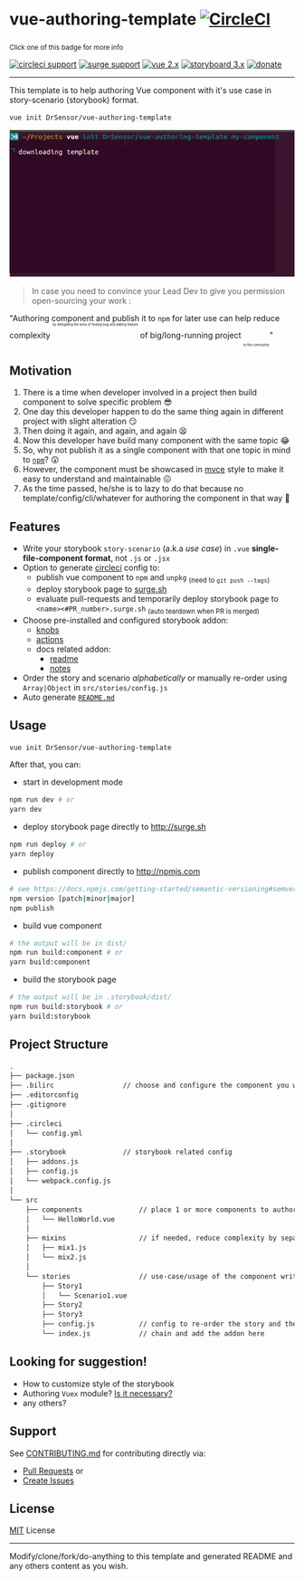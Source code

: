 # vue-authoring-template [![CircleCI](https://circleci.com/gh/DrSensor/vue-authoring-template.svg?style=svg)](https://circleci.com/gh/DrSensor/vue-authoring-template)

<sub>Click one of this badge for more info</sub>

[![circleci support](https://img.shields.io/badge/circleci-support-blue.svg?maxAge=2592000&style=flat-square)](https://circleci.com/docs/1.0/npm-continuous-deployment/)
[![surge support](https://img.shields.io/badge/deploy_to-surge-63c299.svg?maxAge=2592000&style=flat-square)](https://surge.sh/help/integrating-with-circleci)
[![vue 2.x](https://img.shields.io/badge/vue-2.x-4fc08d.svg?maxAge=2592000&style=flat-square)](https://vuejs.org/)
[![storyboard 3.x](https://img.shields.io/badge/storybook-3.x-E91E63.svg?maxAge=2592000&style=flat-square)](https://storybook.js.org/)
[![donate](https://img.shields.io/badge/donate-$-yellowgreen.svg?maxAge=2592000&style=flat-square)](https://github.com/DrSensor/vue-authoring-template/blob/master/DONATE.md)

---
This template is to help authoring Vue component with it's use case in story-scenario (storybook) format.

```bash
vue init DrSensor/vue-authoring-template
```

![](./screenplay.gif)

> In case you need to convince your Lead Dev to give you permission open-sourcing your work :

"Authoring component and publish it to `npm` for later use can help reduce complexity <sup><sup><sup><sup><sup>by delegating the work of finding bug and adding feature</sup></sup></sup></sup></sup> of big/long-running project <sub><sub><sub><sub><sub>to the community</sub></sub></sub></sub></sub>"

## Motivation

1. There is a time when developer involved in a project then build component to solve specific problem 😎
1. One day this developer happen to do the same thing again in different project with slight alteration 😏
1. Then doing it again, and again, and again 😫
1. Now this developer have build many component with the same topic 😂
1. So, why not publish it as a single component with that one topic in mind to [`npm`](https://www.npmjs.com/)? 😲
1. However, the component must be showcased in [mvce](https://stackoverflow.com/help/mcve) style to make it easy to understand and maintainable 😖
1. As the time passed, he/she is to lazy to do that because no template/config/cli/whatever for authoring the component in that way :poop:

## Features

- Write your storybook `story-scenario` (a.k.a *use case*) in `.vue` **single-file-component format**, not `.js` or `.jsx`
- Option to generate [circleci](https:circleci.com) config to: 
  - publish vue component to `npm` and `unpkg` <sub>(need to `git push --tags`)</sub>
  - deploy storybook page to [surge.sh](https://surge.sh)
  - evaluate pull-requests and temporarily deploy storybook page to `<name><#PR_number>.surge.sh` <sub>(auto teardown when PR is merged)</sub>
- Choose pre-installed and configured storybook addon:
  - [knobs](https://github.com/storybooks/storybook/tree/master/addons/knobs)
  - [actions](https://github.com/storybooks/storybook/tree/master/addons/actions)
  - docs related addon:
    - [readme](https://github.com/tuchk4/storybook-readme)
    - [notes](https://github.com/storybooks/storybook/tree/master/addons/notes)
- Order the story and scenario *alphabetically* or manually re-order using `Array|Object` in `src/stories/config.js`
- Auto generate [`README.md`](./template/README.md)

## Usage

```bash
vue init DrSensor/vue-authoring-template
```

After that, you can:

- start in development mode

```bash
npm run dev # or
yarn dev
```

- deploy storybook page directly to http://surge.sh

```bash
npm run deploy # or
yarn deploy
```

- publish component directly to http://npmjs.com

```bash
# see https://docs.npmjs.com/getting-started/semantic-versioning#semver-for-publishers
npm version [patch|minor|major]
npm publish
```

- build vue component

```bash
# the output will be in dist/
npm run build:component # or
yarn build:component
```

- build the storybook page

```bash
# the output will be in .storybook/dist/
npm run build:storybook # or
yarn build:storybook
```

## Project Structure

```markdown
.
├── package.json
├── .bilirc                 // choose and configure the component you want to package in here
├── .editorconfig
├── .gitignore
│
├── .circleci
│   └── config.yml
│
├── .storybook              // storybook related config
│   ├── addons.js
│   ├── config.js
│   └── webpack.config.js
│
└── src
    ├── components              // place 1 or more components to author here
    │   └── HelloWorld.vue
    │
    ├── mixins                  // if needed, reduce complexity by separating any long code as mixins
    │   ├── mix1.js
    │   └── mix2.js
    │
    └── stories                 // use-case/usage of the component written in story-scenario analogy
        ├── Story1
        │   └── Scenario1.vue
        ├── Story2
        ├── Story3
        ├── config.js           // config to re-order the story and the scenario
        └── index.js            // chain and add the addon here
```

## Looking for suggestion!

- How to customize style of the storybook
- Authoring `Vuex` module? [Is it necessary?](https://github.com/DrSensor/vue-authoring-template/issues/3)
- any others?

## Support
See [CONTRIBUTING.md](https://github.com/DrSensor/vue-authoring-template/blob/master/CONTRIBUTING.md) for contributing directly via:
- [Pull Requests](https://github.com/DrSensor/vue-authoring-template/blob/master/CONTRIBUTING.md/#pull-requests) or
- [Create Issues](https://github.com/DrSensor/vue-authoring-template/blob/master/CONTRIBUTING.md/#create-issues)

## License
[MIT](https://github.com/DrSensor/vue-authoring-template/blob/master/LICENSE) License

---
Modify/clone/fork/do-anything to this template and generated README and any others content as you wish.